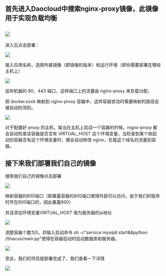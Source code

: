 

## 首先进入Daocloud中搜索nginx-proxy镜像，此镜像用于实现负载均衡

##  ![](https://lanway.github.io/img/QQ截图20170210180256.png)

进入后点击部署：

![](https://lanway.github.io/img/QQ截图20170210180341.png)

输入应用名称，选择所属镜像（即镜像的版本）和运行环境（即你需要部署在哪些主机上）

 ![](https://lanway.github.io/img/QQ截图20170210180607.png)

监听机器的 80、443 端口，这样端口上的流量由 nginx-proxy 来负载分配。

 把 docker.sock 映射到 nginx-proxy 容器中，这样容器变动时需要映射的路径会被自动检测到。

 ![](https://lanway.github.io/img/QQ截图20170210181537.png)

对于配置好 proxy 的主机，每当在主机上启动一个容器的时候，nignx-proxy 都会自动检查该容器是否含有 VIRTUAL_HOST 这个环境变量，当检查到某个刚启动的容器含有这个环境变量时，便会自动修改 nginx，负载这个域名的流量到容器。 

## 接下来我们部署我们自己的镜像

搜索我们自己的镜像点击部署

 ![](https://lanway.github.io/img/QQ截图20170210181955.png)

映射容器的800端口（即暴露容器的800端口使得外部可以访问，由于我们的程序时开在800端口的，因此暴露800）

并且添加环境变量VIRTUAL_HOST 值为服务器的ip地址 

![](https://lanway.github.io/img/QQ截图20170210182348.png)

调整容器个数为5，并输入启动命令 sh -c"service mysqld start&&python /Shacus/main.py"使得在容器启动时启动数据库和服务器。

 ![](https://lanway.github.io/img/QQ截图20170210182618.png)

至此，我们的项目就部署完成了，我们查看一下详情

 ![](https://lanway.github.io/img/QQ截图20170210184944.png)